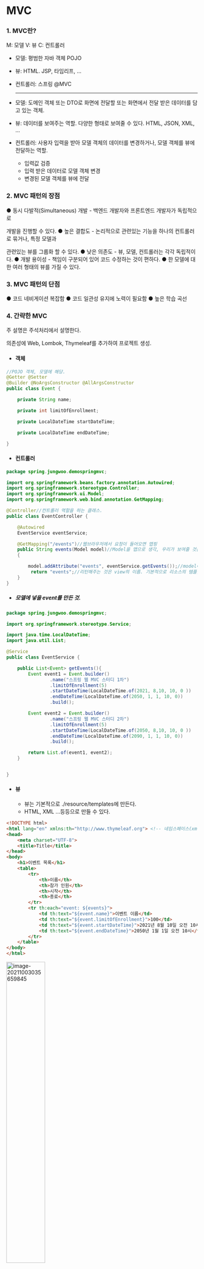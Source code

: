 # MVC

### 1. MVC란?

M: 모델
 V: 뷰
 C: 컨트롤러

- 모델: 평범한 자바 객체 POJO 

- 뷰: HTML. JSP, 타임리프, ... 

- 컨트롤러: 스프링 @MVC

  -------------------------------------------------------------------

- 모델: 도메인 객체 또는 DTO로 화면에 전달할 또는 화면에서 전달 받은 데이터를 담고 있는 객체. 

- 뷰: 데이터를 보여주는 역할. 다양한 형태로 보여줄 수 있다. HTML, JSON, XML, ... 

- 컨트롤러: 사용자 입력을 받아 모델 객체의 데이터를 변경하거나, 모델 객체를 뷰에 전달하는 역할. 
  - 입력값 검증
  - 입력 받은 데이터로 모델 객체 변경 
  - 변경된 모델 객체를 뷰에 전달

### 2. MVC 패턴의 장점

 ● 동시 다발적(Simultaneous) 개발 - 백엔드 개발자와 프론트엔드 개발자가 독립적으로

개발을 진행할 수 있다.
 ● 높은 결합도 - 논리적으로 관련있는 기능을 하나의 컨트롤러로 묶거나, 특정 모델과

관련있는 뷰를 그룹화 할 수 있다.
 ● 낮은 의존도 - 뷰, 모델, 컨트롤러는 각각 독립적이다.
 ● 개발 용이성 - 책임이 구분되어 있어 코드 수정하는 것이 편하다. ● 한 모델에 대한 여러 형태의 뷰를 가질 수 있다.

### 3. MVC 패턴의 단점

 ● 코드 네비게이션 복잡함
 ● 코드 일관성 유지에 노력이 필요함 ● 높은 학습 곡선





### 4. 간략한 MVC

주 설명은 주석처리에서 설명한다.

의존성에 Web, Lombok, Thymeleaf를 추가하여 프로젝트 생성.

- #### 객체

```java
//POJO 객체, 모델에 해당.
@Getter @Setter
@Builder @NoArgsConstructor @AllArgsConstructor
public class Event {

    private String name;

    private int limitOfEnrollment;

    private LocalDateTime startDateTime;

    private LocalDateTime endDateTime;

}
```



- #### 컨트롤러

```java
package spring.jungwoo.demospringmvc;

import org.springframework.beans.factory.annotation.Autowired;
import org.springframework.stereotype.Controller;
import org.springframework.ui.Model;
import org.springframework.web.bind.annotation.GetMapping;

@Controller//컨트롤러 역할을 하는 클래스.
public class EventController {

    @Autowired
    EventService eventService;

    @GetMapping("/events")//웹브라우저에서 요청이 들어오면 맵핑
    public String events(Model model)//Model을 맵으로 생각, 우리가 보여줄 것을 담으면 된다.
    {

        model.addAttribute("events", eventService.getEvents());//model에 event들 담기.
         return "events";//리턴해주는 것은 view의 이름. 기본적으로 리소스의 템플릿에서 찾게된다.
    }
}

```



- ##### 모델에 넣을 event를 만든 것.

```java
package spring.jungwoo.demospringmvc;

import org.springframework.stereotype.Service;

import java.time.LocalDateTime;
import java.util.List;

@Service
public class EventService {

    public List<Event> getEvents(){
        Event event1 = Event.builder()
                .name("스프링 웹 MVC 스터디 1차")
                .limitOfEnrollment(5)
                .startDateTime(LocalDateTime.of(2021, 8,10, 10, 0 ))
                .endDateTime(LocalDateTime.of(2050, 1, 1, 10, 0))
                .build();

        Event event2 = Event.builder()
                .name("스프링 웹 MVC 스터디 2차")
                .limitOfEnrollment(5)
                .startDateTime(LocalDateTime.of(2050, 8,10, 10, 0 ))
                .endDateTime(LocalDateTime.of(2090, 1, 1, 10, 0))
                .build();

        return List.of(event1, event2);
    }


}
```

- #### 뷰

  - 뷰는 기본적으로 ./resource/templates에 만든다.
  - HTML, XML ...등등으로 만들 수 있다.

```html
<!DOCTYPE html>
<html lang="en" xmlns:th="http://www.thymeleaf.org"> <!-- 네임스페이스(xmlns)를 추가하겠다. 어디에 정의가 되어있느냐 http~ -->
<head>
    <meta charset="UTF-8">
    <title>Title</title>
</head>
<body>
    <h1>이벤트 목록</h1>
    <table>
        <tr>
            <th>이름</th>
            <th>참가 인원</th>
            <th>시작</th>
            <th>종료</th>
        </tr>
        <tr th:each="event: ${events}">
            <td th:text="${event.name}">이벤트 이름</td>
            <td th:text="${event.limitOfEnrollment}">100</td>
            <td th:text="${event.startDateTime}">2021년 8월 10일 오전 10시</td>
            <td th:text="${event.endDateTime}">2050년 1월 1일 오전 10시</td>
        </tr>
    </table>
</body>
</html>	
```



<img src="../img/image-20211003035659845.png" alt="image-20211003035659845" style="width:45%;" />

그 결과 잘 나오는 것을 알 수 있다.